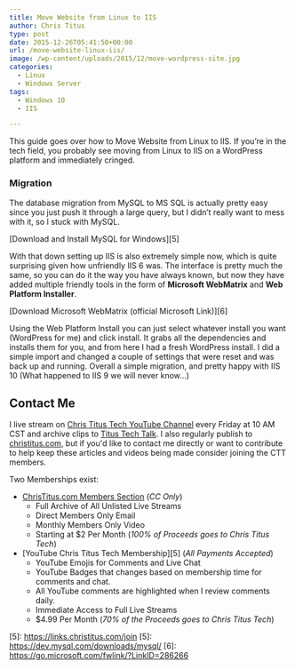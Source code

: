 ```yaml
---
title: Move Website from Linux to IIS
author: Chris Titus
type: post
date: 2015-12-26T05:41:50+00:00
url: /move-website-linux-iis/
image: /wp-content/uploads/2015/12/move-wordpress-site.jpg
categories:
  - Linux
  - Windows Server
tags:
  - Windows 10
  - IIS

---
```

This guide goes over how to Move Website from Linux to IIS. If you&#8217;re in the tech field, you probably see moving from Linux to IIS on a WordPress platform and immediately cringed.<!--more-->

### Migration

The database migration from MySQL to MS SQL is actually pretty easy since you just push it through a large query, but I didn&#8217;t really want to mess with it, so I stuck with MySQL.

[Download and Install MySQL for Windows][5]

With that down setting up IIS is also extremely simple now, which is quite surprising given how unfriendly IIS 6 was. The interface is pretty much the same, so you can do it the way you have always known, but now they have added multiple friendly tools in the form of **Microsoft WebMatrix** and **Web Platform Installer**.

[Download Microsoft WebMatrix (official Microsoft Link)][6]

Using the Web Platform Install you can just select whatever install you want (WordPress for me) and click install. It grabs all the dependencies and installs them for you, and from here I had a fresh WordPress install. I did a simple import and changed a couple of settings that were reset and was back up and running. Overall a simple migration, and pretty happy with IIS 10 (What happened to IIS 9 we will never know&#8230;)

## Contact Me

I live stream on [Chris Titus Tech YouTube Channel][1] every Friday at 10 AM CST and archive clips to [Titus Tech Talk][2]. I also regularly publish to [christitus.com][3], but if you'd like to contact me directly or want to contribute to help keep these articles and videos being made consider joining the CTT members. 

Two Memberships exist:
- [ChrisTitus.com Members Section][4] (_CC Only_)
  - Full Archive of All Unlisted Live Streams
  - Direct Members Only Email
  - Monthly Members Only Video
  - Starting at $2 Per Month (_100% of Proceeds goes to Chris Titus Tech_)
- [YouTube Chris Titus Tech Membership][5] (_All Payments Accepted_)
  - YouTube Emojis for Comments and Live Chat
  - YouTube Badges that changes based on membership time for comments and chat.
  - All YouTube comments are highlighted when I review comments daily. 
  - Immediate Access to Full Live Streams
  - $4.99 Per Month (_70% of the Proceeds goes to Chris Titus Tech_)

 [1]: https://www.youtube.com/c/ChrisTitusTech
 [2]: https://www.youtube.com/c/ChrisTitusTechStreams
 [3]: https://christitus.com/
 [4]: https://christitus.com/members
 [5]: https://links.christitus.com/join [5]: https://dev.mysql.com/downloads/mysql/
 [6]: https://go.microsoft.com/fwlink/?LinkID=286266

